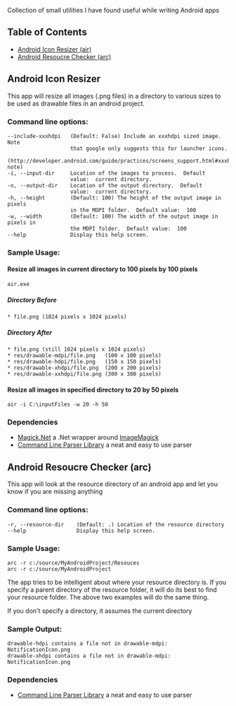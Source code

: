 Collection of small utilities I have found useful while writing Android apps

## Table of Contents ##
* [Android Icon Resizer (air)](https://github.com/jquintus/QuintusPersonal/tree/master/AndroidIconResizer#android-icon-resizer)
* [Android Resoucre Checker (arc)](https://github.com/jquintus/QuintusPersonal/tree/master/AndroidIconResizer#android-resoucre-checker-arc)

## Android Icon Resizer ##
This app will resize all images (.png files) in a directory to various sizes to be used as drawable files in an android project.


### Command line options: ###

    --include-xxxhdpi   (Default: False) Include an xxxhdpi sized image.  Note
                        that google only suggests this for launcher icons.
                        (http://developer.android.com/guide/practices/screens_support.html#xxxhdpi-note)
    -i, --input-dir     Location of the images to process.  Default
                        value:  current directory.
    -o, --output-dir    Location of the output directory.  Default
                        value:  current directory.
    -h, --height        (Default: 100) The height of the output image in pixels
                        in the MDPI folder.  Default value:  100
    -w, --width         (Default: 100) The width of the output image in pixels in
                        the MDPI folder.  Default value:  100
    --help              Display this help screen.


### Sample Usage: ###

#### Resize all images in current directory to 100 pixels by 100 pixels ####

    air.exe

##### Directory Before #####

    * file.png (1024 pixels x 1024 pixels)

##### Directory After #####

    * file.png (still 1024 pixels x 1024 pixels)
    * res/drawable-mdpi/file.png   (100 x 100 pixels)
    * res/drawable-hdpi/file.png   (150 x 150 pixels)
    * res/drawable-xhdpi/file.png  (200 x 200 pixels)
    * res/drawable-xxhdpi/file.png (300 x 300 pixels)


#### Resize all images in specified directory to 20 by 50 pixels ####

    air -i C:\inputFiles -w 20 -h 50

### Dependencies ###

- [Magick.Net](https://magick.codeplex.com/) a .Net wrapper around [ImageMagick](http://www.imagemagick.org/)
- [Command Line Parser Library](https://commandline.codeplex.com/) a neat and easy to use parser

## Android Resoucre Checker (arc) ##

This app will look at the resource directory of an android app and let you know if you are missing anything

### Command line options: ###

    -r, --resource-dir    (Default: .) Location of the resource directory
    --help                Display this help screen.

### Sample Usage: ###

    arc -r c:/source/MyAndroidProject/Resouces
    arc -r c:/source/MyAndroidProject

The app tries to be intelligent about where your resource directory is.  If you specify a parent directory of the resource folder, it will do its best to find your resource folder.  The above two examples will do the same thing. 

If you don't specify a directory, it assumes the current directory

### Sample Output: ###

    drawable-hdpi contains a file not in drawable-mdpi:  NotificationIcon.png
    drawable-xhdpi contains a file not in drawable-mdpi:  NotificationIcon.png

### Dependencies ###

- [Command Line Parser Library](https://commandline.codeplex.com/) a neat and easy to use parser

